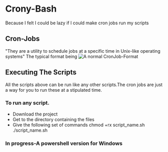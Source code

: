 # Crony-Bash
Because I felt I could be lazy if I could make cron jobs run my scripts
## Cron-Jobs
"They are a utility to schedule jobs at a specific time in Unix-like operating systems"
The typical format being
![A normal CronJob-Format](https://www.ostechnix.com/wp-content/uploads/2018/05/cron-job-format-1.png)

## Executing The Scripts
All the scripts above can be run like any other scripts.The cron jobs are just a way for you to run these at a stipulated time.
### To run any script.
- Download the project
- Get to the directory containing the files
- Give the following set of commands
  chmod +rx script_name.sh
  ./script_name.sh
### In progress-A powershell version for Windows
